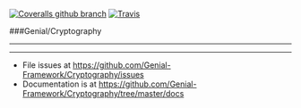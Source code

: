 [![Coveralls github branch](https://img.shields.io/coveralls/github/Genial-Framework/Cryptography/master.svg?style=flat-square)](https://coveralls.io/github/Genial-Framework/Cryptography?branch=master) [![Travis](https://img.shields.io/travis/Genial-Framework/Cryptography.svg?style=flat-square)](https://travis-ci.org/Genial-Framework/Cryptography) 

###Genial/Cryptography

-------

-------
- File issues at https://github.com/Genial-Framework/Cryptography/issues
- Documentation is at https://github.com/Genial-Framework/Cryptography/tree/master/docs

